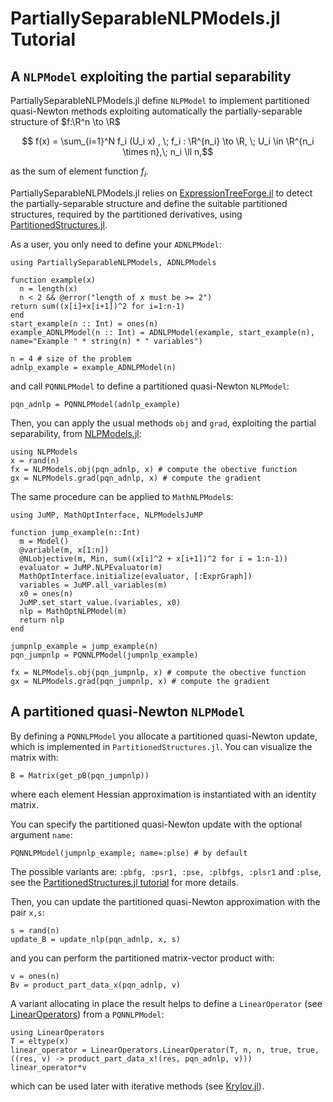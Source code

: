# PartiallySeparableNLPModels.jl Tutorial

## A `NLPModel` exploiting the partial separability
PartiallySeparableNLPModels.jl define `NLPModel` to implement partitioned quasi-Newton methods exploiting automatically the partially-separable structure of $f:\R^n \to \R$
```math
 f(x) = \sum_{i=1}^N f_i (U_i x) , \; f_i : \R^{n_i} \to \R, \; U_i \in \R^{n_i \times n},\; n_i \ll n,
```
as the sum of element function $f_i$.

PartiallySeparableNLPModels.jl relies on [ExpressionTreeForge.jl](https://github.com/JuliaSmoothOptimizers/ExpressionTreeForge.jl) to detect the partially-separable structure and define the suitable partitioned structures, required by the partitioned derivatives, using [PartitionedStructures.jl](https://github.com/paraynaud/PartitionedStructures.jl).

As a user, you only need to define your `ADNLPModel`:
```@example PSNLP
using PartiallySeparableNLPModels, ADNLPModels

function example(x)
  n = length(x)
  n < 2 && @error("length of x must be >= 2")
return sum((x[i]+x[i+1])^2 for i=1:n-1)
end 
start_example(n :: Int) = ones(n)
example_ADNLPModel(n :: Int) = ADNLPModel(example, start_example(n), name="Example " * string(n) * " variables")

n = 4 # size of the problem
adnlp_example = example_ADNLPModel(n)
```
and call `PQNNLPModel` to define a partitioned quasi-Newton `NLPModel`:
```@example PSNLP
pqn_adnlp = PQNNLPModel(adnlp_example)
```

Then, you can apply the usual methods `obj` and `grad`, exploiting the partial separability, from [NLPModels.jl](https://github.com/JuliaSmoothOptimizers/NLPModels.jl):
```@example PSNLP
using NLPModels
x = rand(n)
fx = NLPModels.obj(pqn_adnlp, x) # compute the obective function
gx = NLPModels.grad(pqn_adnlp, x) # compute the gradient
```

The same procedure can be applied to `MathNLPModel`s:
```@example PSNLP
using JuMP, MathOptInterface, NLPModelsJuMP

function jump_example(n::Int)
  m = Model()
  @variable(m, x[1:n])
  @NLobjective(m, Min, sum((x[i]^2 + x[i+1])^2 for i = 1:n-1))
  evaluator = JuMP.NLPEvaluator(m)
  MathOptInterface.initialize(evaluator, [:ExprGraph])
  variables = JuMP.all_variables(m)
  x0 = ones(n)
  JuMP.set_start_value.(variables, x0)
  nlp = MathOptNLPModel(m)
  return nlp
end

jumpnlp_example = jump_example(n)
pqn_jumpnlp = PQNNLPModel(jumpnlp_example)

fx = NLPModels.obj(pqn_jumpnlp, x) # compute the obective function
gx = NLPModels.grad(pqn_jumpnlp, x) # compute the gradient
```

## A partitioned quasi-Newton `NLPModel`
By defining a `PQNNLPModel` you allocate a partitioned quasi-Newton update, which is implemented in `PartitionedStructures.jl`.
You can visualize the matrix with:
```@example PSNLP
B = Matrix(get_pB(pqn_jumpnlp))
```
where each element Hessian approximation is instantiated with an identity matrix.

You can specify the partitioned quasi-Newton update with the optional argument `name`:
```@example PSNLP
PQNNLPModel(jumpnlp_example; name=:plse) # by default
```
The possible variants are: `:pbfg, :psr1, :pse, :plbfgs, :plsr1` and `:plse`, see the [PartitionedStructures.jl tutorial](https://juliasmoothoptimizers.github.io/PartitionedStructures.jl/dev/tutorial/) for more details.

Then, you can update the partitioned quasi-Newton approximation with the pair `x,s`:
```@example PSNLP
s = rand(n)
update_B = update_nlp(pqn_adnlp, x, s)
```
and you can perform the partitioned matrix-vector product with:
```@example PSNLP
v = ones(n)
Bv = product_part_data_x(pqn_adnlp, v)
```

A variant allocating in place the result helps to define a `LinearOperator` (see [LinearOperators](https://github.com/JuliaSmoothOptimizers/LinearOperators.jl)) from a `PQNNLPModel`:
```@example PSNLP
using LinearOperators
T = eltype(x)
linear_operator = LinearOperators.LinearOperator(T, n, n, true, true, ((res, v) -> product_part_data_x!(res, pqn_adnlp, v)))
linear_operator*v
```
which can be used later with iterative methods (see [Krylov.jl](https://github.com/JuliaSmoothOptimizers/Krylov.jl)).